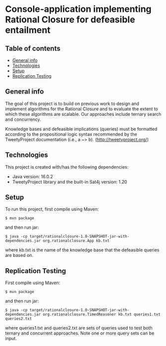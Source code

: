 # Console-application implementing Rational Closure for defeasible entailment

## Table of contents
* [General info](#general-info)
* [Technologies](#technologies)
* [Setup](#setup)
* [Replication Testing](*replication-testing)

## General info
The goal of this project is to build on previous work to design and implement algorithms for the Rational Closure 
and to evaluate the extent to which these algorithms are scalable. Our approaches include ternary search and concurrency.

Knowledge bases and defeasible implications (queries) must be formatted according to the propositional logic syntax recommended by the TweetyProject documentation (i.e., a ~> b). (http://tweetyproject.org/)
	
## Technologies
This project is created with/has the following dependencies:
* Java version: 16.0.2
* TweetyProject library and the built-in Sat4j version: 1.20
	
## Setup
To run this project, first compile using Maven:

```
$ mvn package
```
and then run jar:

```
$ java -cp target/rationalclosure-1.0-SNAPSHOT-jar-with-dependencies.jar org.rationalclosure.App kb.txt
```
where kb.txt is the name of the knowledge base that the defeasible queries are based on. 

## Replication Testing
First compile using Maven:

```
$ mvn package
```
and then run jar:

```
$ java -cp target/rationalclosure-1.0-SNAPSHOT-jar-with-dependencies.jar org.rationalclosure.TimedReasoner kb.txt queries1.txt queries2.txt
```
where queries1.txt and queries2.txt are sets of queries used to test both ternary and concurrent approaches. Note one 
or more query sets can be input. 



